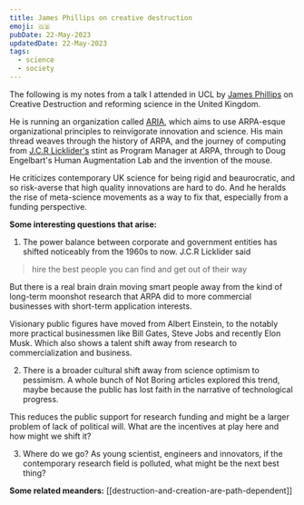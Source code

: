 ```yaml
---
title: James Phillips on creative destruction
emoji: 🇬‍🇧
pubDate: 22-May-2023
updatedDate: 22-May-2023
tags:
  - science
  - society
---
```


The following is my notes from a talk I attended in UCL by [James Phillips](https://jameswphillips.substack.com/) on Creative Destruction and reforming science in the United Kingdom.

He is running an organization called [ARIA](https://www.aria.org.uk/), which aims to use ARPA-esque organizational principles to reinvigorate innovation and science. His main thread weaves through the history of ARPA, and the journey of computing from [J.C.R Licklider's](https://en.wikipedia.org/wiki/J._C._R._Licklider) stint as Program Manager at ARPA, through to Doug Engelbart's Human Augmentation Lab and the invention of the mouse.

He criticizes contemporary UK science for being rigid and beaurocratic, and so risk-averse that high quality innovations are hard to do. And he heralds the rise of meta-science movements as a way to fix that, especially from a funding perspective.

**Some interesting questions that arise:**

1) The power balance between corporate and government entities has shifted noticeably from the 1960s to now. J.C.R Licklider said

>hire the best people you can find and get out of their way

But there is a real brain drain moving smart people away from the kind of long-term moonshot research that ARPA did to more commercial businesses with short-term application interests.

Visionary public figures have moved from Albert Einstein, to the notably more practical businessmen like Bill Gates, Steve Jobs and recently Elon Musk. Which also shows a talent shift away from research to commercialization and business.

2) There is a broader cultural shift away from science optimism to pessimism. A whole bunch of Not Boring articles explored this trend, maybe because the public has lost faith in the narrative of technological progress.

This reduces the public support for research funding and might be a larger problem of lack of political will. What are the incentives at play here and how might we shift it?

3) Where do we go? As young scientist, engineers and innovators, if the contemporary research field is polluted, what might be the next best thing?

**Some related meanders:**
[[destruction-and-creation-are-path-dependent]]